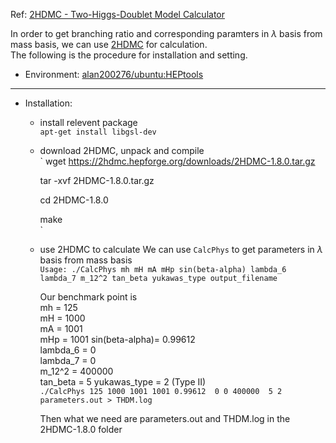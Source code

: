 Ref: [2HDMC - Two-Higgs-Doublet Model Calculator](https://arxiv.org/abs/0902.0851)

In order to get branching ratio and corresponding paramters in $\lambda$ basis from mass basis, we can use [2HDMC](https://arxiv.org/abs/0902.0851) for calculation.   
The following is the procedure for installation and setting.

* Environment: [alan200276/ubuntu:HEPtools](https://hub.docker.com/layers/126824214/alan200276/ubuntu/HEPtools/images/sha256-4493b662288826ca93545ffb66572e796701a634ef1871da900e86177ea489c9?context=explore)

---

* Installation:
    * install relevent package  
        `
        apt-get install libgsl-dev  
        `
    * download 2HDMC, unpack and compile  
        `
        wget https://2hdmc.hepforge.org/downloads/2HDMC-1.8.0.tar.gz  
        
        tar -xvf 2HDMC-1.8.0.tar.gz  
        
        cd 2HDMC-1.8.0  
        
        make    
        `
        
    * use 2HDMC to calculate
        We can use `CalcPhys` to get parameters in $\lambda$ basis from mass basis  
        `
        Usage: ./CalcPhys mh mH mA mHp sin(beta-alpha) lambda_6 lambda_7 m_12^2 tan_beta yukawas_type output_filename  
        `
        
        Our benchmark point is   
        mh = 125  
        mH = 1000  
        mA = 1001  
        mHp = 1001 
        sin(beta-alpha)= 0.99612  
        lambda_6 = 0  
        lambda_7 = 0  
        m_12^2 = 400000  
        tan_beta = 5 
        yukawas_type = 2 (Type II)  
        `
        ./CalcPhys 125 1000 1001 1001 0.99612  0 0 400000  5 2 parameters.out > THDM.log  
        `
        
        Then what we need are parameters.out and THDM.log in the 2HDMC-1.8.0 folder
